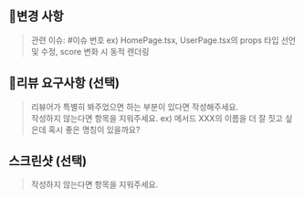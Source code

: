 ## 📝변경 사항

> 관련 이슈: #이슈 번호 
> ex) HomePage.tsx, UserPage.tsx의 props 타입 선언 및 수정, score 변화 시 동적 렌더링

## 🤔리뷰 요구사항 (선택)

> 리뷰어가 특별히 봐주었으면 하는 부분이 있다면 작성해주세요.  
> 작성하지 않는다면 항목을 지워주세요.
> ex) 메서드 XXX의 이름을 더 잘 짓고 싶은데 혹시 좋은 명칭이 있을까요?

## 스크린샷 (선택)

> 작성하지 않는다면 항목을 지워주세요.